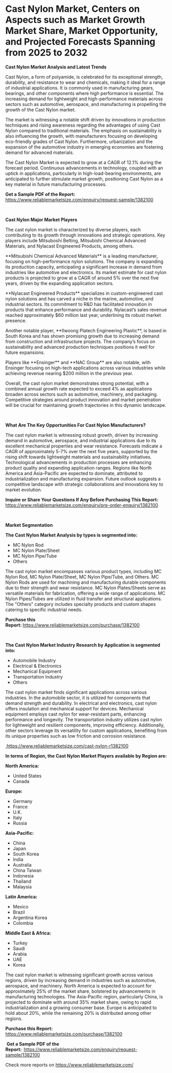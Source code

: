 <p><h1>Cast Nylon Market, Centers on Aspects such as Market Growth Market Share, Market Opportunity, and Projected Forecasts Spanning from 2025 to 2032</h1></p><p><strong>Cast Nylon Market Analysis and Latest Trends</strong></p>
<p><p>Cast Nylon, a form of polyamide, is celebrated for its exceptional strength, durability, and resistance to wear and chemicals, making it ideal for a range of industrial applications. It is commonly used in manufacturing gears, bearings, and other components where high performance is essential. The increasing demand for lightweight and high-performance materials across sectors such as automotive, aerospace, and manufacturing is propelling the growth of the Cast Nylon market.</p><p>The market is witnessing a notable shift driven by innovations in production techniques and rising awareness regarding the advantages of using Cast Nylon compared to traditional materials. The emphasis on sustainability is also influencing the growth, with manufacturers focusing on developing eco-friendly grades of Cast Nylon. Furthermore, urbanization and the expansion of the automotive industry in emerging economies are fostering demand for advanced materials.</p><p>The Cast Nylon Market is expected to grow at a CAGR of 12.1% during the forecast period. Continuous advancements in technology, coupled with an uptick in applications, particularly in high-load-bearing environments, are anticipated to further stimulate market growth, positioning Cast Nylon as a key material in future manufacturing processes.</p></p>
<p><strong>Get a Sample PDF of the Report:&nbsp;</strong> <a href="https://www.reliablemarketsize.com/enquiry/request-sample/1382100?utm_campaign=3552&utm_medium=2&utm_source=Github&utm_content=ia&utm_term=31032025&utm_id=cast-nylon">https://www.reliablemarketsize.com/enquiry/request-sample/1382100</a></p>
<p>&nbsp;</p>
<p><strong>Cast Nylon Major Market Players</strong></p>
<p><p>The cast nylon market is characterized by diverse players, each contributing to its growth through innovations and strategic operations. Key players include Mitsuboshi Belting, Mitsubishi Chemical Advanced Materials, and Nylacast Engineered Products, among others. </p><p>**Mitsubishi Chemical Advanced Materials** is a leading manufacturer, focusing on high-performance nylon solutions. The company is expanding its production capacity, anticipating a significant increase in demand from industries like automotive and electronics. Its market estimate for cast nylon products is projected to grow at a CAGR of around 5% over the next five years, driven by the expanding application sectors.</p><p>**Nylacast Engineered Products** specializes in custom-engineered cast nylon solutions and has carved a niche in the marine, automotive, and industrial sectors. Its commitment to R&D has facilitated innovation in products that enhance performance and durability. Nylacast’s sales revenue reached approximately $60 million last year, underlining its robust market presence.</p><p>Another notable player, **Ilwoong Platech Engineering Plastic**, is based in South Korea and has shown promising growth due to increasing demand from construction and infrastructure projects. The company’s focus on sustainability and advanced production techniques positions it well for future expansions.</p><p>Players like **Ensinger** and **NAC Group** are also notable, with Ensinger focusing on high-tech applications across various industries while achieving revenue nearing $200 million in the previous year. </p><p>Overall, the cast nylon market demonstrates strong potential, with a combined annual growth rate expected to exceed 4% as applications broaden across sectors such as automotive, machinery, and packaging. Competitive strategies around product innovation and market penetration will be crucial for maintaining growth trajectories in this dynamic landscape.</p></p>
<p>&nbsp;</p>
<p><strong>What Are The Key Opportunities For Cast Nylon Manufacturers?</strong></p>
<p><p>The cast nylon market is witnessing robust growth, driven by increasing demand in automotive, aerospace, and industrial applications due to its excellent mechanical properties and wear resistance. Forecasts indicate a CAGR of approximately 5-7% over the next five years, supported by the rising shift towards lightweight materials and sustainability initiatives. Technological advancements in production processes are enhancing product quality and expanding application ranges. Regions like North America and Asia-Pacific are expected to dominate, attributed to industrialization and manufacturing expansion. Future outlook suggests a competitive landscape with strategic collaborations and innovations key to market evolution.</p></p>
<p><strong>Inquire or Share Your Questions If Any Before Purchasing This Report:</strong> <a href="https://www.reliablemarketsize.com/enquiry/pre-order-enquiry/1382100?utm_campaign=3552&utm_medium=2&utm_source=Github&utm_content=ia&utm_term=31032025&utm_id=cast-nylon">https://www.reliablemarketsize.com/enquiry/pre-order-enquiry/1382100</a></p>
<p>&nbsp;</p>
<p><strong>Market Segmentation</strong></p>
<p><strong>The Cast Nylon Market Analysis by types is segmented into:</strong></p>
<p><ul><li>MC Nylon Rod</li><li>MC Nylon Plate/Sheet</li><li>MC Nylon Pipe/Tube</li><li>Others</li></ul></p>
<p><p>The cast nylon market encompasses various product types, including MC Nylon Rod, MC Nylon Plate/Sheet, MC Nylon Pipe/Tube, and Others. MC Nylon Rods are used for machining and manufacturing durable components due to their strength and wear resistance. MC Nylon Plates/Sheets serve as versatile materials for fabrication, offering a wide range of applications. MC Nylon Pipes/Tubes are utilized in fluid transfer and structural applications. The "Others" category includes specialty products and custom shapes catering to specific industrial needs.</p></p>
<p><strong>Purchase this Report:&nbsp;</strong><a href="https://www.reliablemarketsize.com/purchase/1382100?utm_campaign=3552&utm_medium=2&utm_source=Github&utm_content=ia&utm_term=31032025&utm_id=cast-nylon">https://www.reliablemarketsize.com/purchase/1382100</a></p>
<p>&nbsp;</p>
<p><strong>The Cast Nylon Market Industry Research by Application is segmented into:</strong></p>
<p><ul><li>Automobile Industry</li><li>Electrical & Electronics</li><li>Mechanical Equipment</li><li>Transportation Industry</li><li>Others</li></ul></p>
<p><p>The cast nylon market finds significant applications across various industries. In the automobile sector, it is utilized for components that demand strength and durability. In electrical and electronics, cast nylon offers insulation and mechanical support for devices. Mechanical equipment employs cast nylon for wear-resistant parts, enhancing performance and longevity. The transportation industry utilizes cast nylon for lightweight and resilient components, improving efficiency. Additionally, other sectors leverage its versatility for custom applications, benefiting from its unique properties such as low friction and corrosion resistance.</p></p>
<p><a href="https://www.reliablemarketsize.com/cast-nylon-r1382100?utm_campaign=3552&utm_medium=2&utm_source=Github&utm_content=ia&utm_term=31032025&utm_id=cast-nylon">&nbsp;https://www.reliablemarketsize.com/cast-nylon-r1382100</a></p>
<p><strong>In terms of Region, the Cast Nylon Market Players available by Region are:</strong></p>
<p>
    <p> <strong> North America: </strong>
        <ul>
            <li>United States</li>
            <li>Canada</li>
        </ul>
        </p> 
    <p> <strong> Europe: </strong>
        <ul>
            <li>Germany</li>
            <li>France</li>
            <li>U.K.</li>
            <li>Italy</li>
            <li>Russia</li>
        </ul>
        </p> 
    <p> <strong> Asia-Pacific: </strong>
        <ul>
            <li>China</li>
            <li>Japan</li>
            <li>South Korea</li>
            <li>India</li>
            <li>Australia</li>
            <li>China Taiwan</li>
            <li>Indonesia</li>
            <li>Thailand</li>
            <li>Malaysia</li>
        </ul>
        </p> 
    <p> <strong> Latin America: </strong>
        <ul>
            <li>Mexico</li>
            <li>Brazil</li>
            <li>Argentina Korea</li>
            <li>Colombia</li>
        </ul>
        </p> 
    <p> <strong> Middle East & Africa: </strong>
        <ul>
            <li>Turkey</li>
            <li>Saudi</li>
            <li>Arabia</li>
            <li>UAE</li>
            <li>Korea</li>
        </ul>
    </p>
    </p>
<p><p>The cast nylon market is witnessing significant growth across various regions, driven by increasing demand in industries such as automotive, aerospace, and machinery. North America is expected to account for approximately 25% of the market share, bolstered by advancements in manufacturing technologies. The Asia-Pacific region, particularly China, is projected to dominate with around 35% market share, owing to rapid industrialization and a growing consumer base. Europe is anticipated to hold about 20%, while the remaining 20% is distributed among other regions.</p></p>
<p><strong>Purchase this Report: </strong><a href="https://www.reliablemarketsize.com/purchase/1382100?utm_campaign=3552&utm_medium=2&utm_source=Github&utm_content=ia&utm_term=31032025&utm_id=cast-nylon">https://www.reliablemarketsize.com/purchase/1382100</a></p>
<p>&nbsp;<strong>Get a Sample PDF of the Report:&nbsp;&nbsp;</strong><a href="https://www.reliablemarketsize.com/enquiry/request-sample/1382100?utm_campaign=3552&utm_medium=2&utm_source=Github&utm_content=ia&utm_term=31032025&utm_id=cast-nylon">https://www.reliablemarketsize.com/enquiry/request-sample/1382100</a></p>
<p><strong></strong></p>
<p>Check more reports on <a href="https://www.reliablemarketsize.com/?utm_campaign=3552&utm_medium=2&utm_source=Github&utm_content=ia&utm_term=31032025&utm_id=cast-nylon">https://www.reliablemarketsize.com/</a></p>